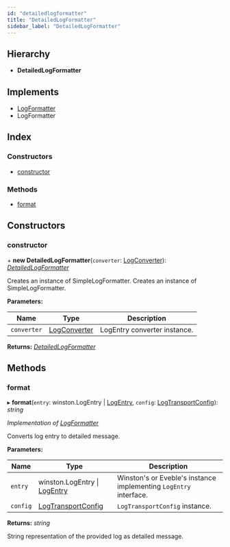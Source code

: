 ```yaml
---
id: "detailedlogformatter"
title: "DetailedLogFormatter"
sidebar_label: "DetailedLogFormatter"
---
```


## Hierarchy

* **DetailedLogFormatter**

## Implements

* [LogFormatter](../interfaces/types.logformatter.md)
* LogFormatter

## Index

### Constructors

* [constructor](detailedlogformatter.md#constructor)

### Methods

* [format](detailedlogformatter.md#format)

## Constructors

###  constructor

\+ **new DetailedLogFormatter**(`converter`: [LogConverter](../interfaces/types.logconverter.md)): *[DetailedLogFormatter](detailedlogformatter.md)*

Creates an instance of SimpleLogFormatter.
Creates an instance of SimpleLogFormatter.

**Parameters:**

Name | Type | Description |
------ | ------ | ------ |
`converter` | [LogConverter](../interfaces/types.logconverter.md) | LogEntry converter instance.  |

**Returns:** *[DetailedLogFormatter](detailedlogformatter.md)*

## Methods

###  format

▸ **format**(`entry`: winston.LogEntry | [LogEntry](../interfaces/types.logentry.md), `config`: [LogTransportConfig](logtransportconfig.md)): *string*

*Implementation of [LogFormatter](../interfaces/types.logformatter.md)*

Converts log entry to detailed message.

**Parameters:**

Name | Type | Description |
------ | ------ | ------ |
`entry` | winston.LogEntry &#124; [LogEntry](../interfaces/types.logentry.md) | Winston's or Eveble's instance implementing `LogEntry` interface. |
`config` | [LogTransportConfig](logtransportconfig.md) | `LogTransportConfig` instance. |

**Returns:** *string*

String representation of the provided log as detailed message.
